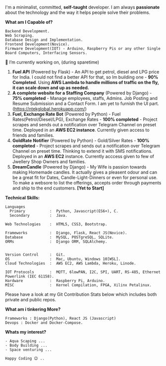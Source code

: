 

<!--
**TechStuffBoy/TechStuffBoy** is a ✨ _special_ ✨ repository because its `README.md` (this file) appears on your GitHub profile.

Here are some ideas to get you started:

- 🔭 I’m currently working on ...
- 🌱 I’m currently learning ...
- 👯 I’m looking to collaborate on ...
- 🤔 I’m looking for help with ...
- 💬 Ask me about ...
- 📫 How to reach me: ...
- 😄 Pronouns: ...
- ⚡ Fun fact: ...
-->

I'm a minimalist, committed, **self-taught** developer. I am always **passionate** about the technology and the way it helps people solve their problems.

<!--
![Nandhu's GitHub stats](https://github-readme-stats.vercel.app/api?username=techstuffboy&count_private=true&show_icons=true&theme=radical&hide=stars,contribs)

[![Readme Card](https://github-readme-stats.vercel.app/api/pin/?username=techstuffboy&repo=staffing_proto)](https://github.com/anuraghazra/github-readme-stats)
-->
**What am I Capable of?**
```
Backend Development.
Web Scraping.
Database Design and Implementation.
Frontend Development(Novice).
Firmware Development(IOT) - Arduino, Raspberry Pis or any other Single Board Computers, Interfacing Sensors.
```
🔭 I’m currently working on, (during sparetime)
  1. **Fuel API** (Powered by Flask) - An API to get petrol, diesel and LPG price for India. I could not find a better API for that, so Im building one - **90% Completed**. Using **AWS Lambda to handle millions of traffic on the fly, it can scale down and up as needed.**
  2. **A complete website for a Staffing Company** (Powered by Django) - **75% completed** - Manage employees, staffs, Admins. Job Posting and Resume Submission and a Contact Form. I am yet to furnish the UI part. (https://ntekglobal.herokuapp.com/)
  3. **Fuel, Exchange Rate Bot** (Powered by Python) - Fuel Rates(Petrol/Diesel/LPG), Exchange Rates - **100% completed** - Project scrapes and sends out a notification over Telegram Channel on preset time. Deployed in an **AWS EC2 instance**. Currently given access to friends and families.
  4. **GoldRate Notifier** (Powered by Python) -  Gold/Silver Rates - **100% completed** - Project scrapes and sends out a notification over Telegram Channel on preset time. Thinking to extend it with SMS notifications. Deployed in an **AWS EC2** instance. Currently acccess given to few of Jwellery Shop Owners and families.
  5. **DreamCandle** (Powered by Django) - My Wife is passion towards making Homemade candles. It actually gives a pleasent odour and can be a great fit for Dates, Candle-Light-Dinners or even for personal use. To make a websore to list the offerings, accepts order through payments and ship to the end customers.  **[Yet to Start]**
  

**Technical Skills:**
```
Languages          
  Primary           :  Python, Javascript(ES6+), C.
  Secondary         :  Java.
  
Web Technologies    :  HTML5, CSS3, Bootstrap.

Frameworks          :  Django, Flask, React JS(Novice).
Database            :  MySQL, POSTgreSQL, SQLite.
ORMs                :  Django ORM, SQLAlchemy.


Version Control     :  Git.
OS                  :  Mac, Ubuntu, Windows 10[WSL].
Cloud Technologies  :  AWS EC2, AWS Lambda, Heroku, Linode.

IOT Protocols       :  MQTT, 6lowPAN, I2C, SPI, UART, RS-485, Ethernet Powerlink (IEC 61158).
Hardware            :  Raspberry Pi, Arduino.
MISC                :  Kernel Compilation, FPGA, Xilinx Petalinux.

```

Please have a look at my Git Contribution Stats below which includes both private and public repos.


<!--
**Git Stats of my Private Repos**
![alt text](https://github.com/TechStuffBoy/TechStuffBoy/blob/master/Nandha-TillAug.png)
-->


**What am i tinkering More?**
```
Frameworks : Django(Python), React JS (Javascript)
Devops : Docker and Docker-Compose.
```
**Whats my interest?**
```
- Aqua Scaping ...
- Body Building ...
- Space venturing ...
```
```
Happy Coding 😉 ..
```

